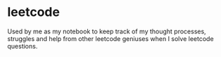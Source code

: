 # leetcode

Used by me as my notebook to keep track of my thought processes, struggles and help from other leetcode geniuses when I solve leetcode questions.
